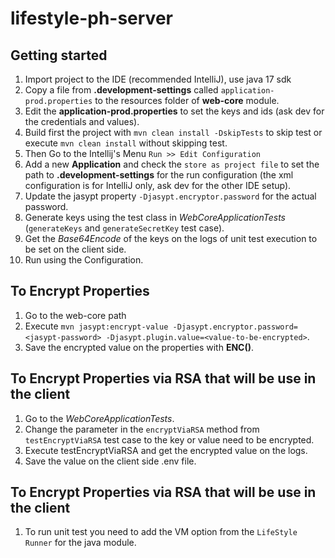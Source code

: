 # lifestyle-ph-server



## Getting started

1. Import project to the IDE (recommended IntelliJ), use java 17 sdk
2. Copy a file from **.development-settings** called `application-prod.properties` to the resources folder of **web-core** module.
3. Edit the **application-prod.properties** to set the keys and ids (ask dev for the credentials and values).
4. Build first the project with `mvn clean install -DskipTests` to skip test or execute `mvn clean install` without skipping test.
5. Then Go to the Intellij's Menu `Run >> Edit Configuration` 
6. Add a new **Application** and check the `store as project file` to set the path to **.development-settings** for the run configuration (the xml configuration is for IntelliJ only, ask dev for the other IDE setup).
7. Update the jasypt property `-Djasypt.encryptor.password` for the actual password.
8. Generate keys using the test class in *WebCoreApplicationTests* (`generateKeys` and `generateSecretKey` test case).
9. Get the *Base64Encode* of the keys on the logs of unit test execution to be set on the client side.
10. Run using the Configuration.

## To Encrypt Properties
1. Go to the web-core path
2. Execute `mvn jasypt:encrypt-value -Djasypt.encryptor.password=<jasypt-password> -Djasypt.plugin.value=<value-to-be-encrypted>`.
3. Save the encrypted value on the properties with **ENC(<encrypted-value>)**.

## To Encrypt Properties via RSA that will be use in the client
1. Go to the *WebCoreApplicationTests*.
2. Change the parameter in the `encryptViaRSA` method from `testEncryptViaRSA` test case to the key or value need to be encrypted.
3. Execute testEncryptViaRSA and get the encrypted value on the logs.
4. Save the value on the client side .env file.

## To Encrypt Properties via RSA that will be use in the client
1. To run unit test you need to add the VM option from the `LifeStyle Runner` for the java module.